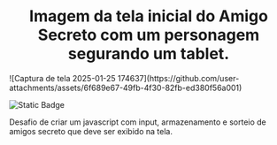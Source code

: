 
<h1 align="center">Imagem da tela inicial do Amigo Secreto com um personagem segurando um tablet.</h1>![Captura de tela 2025-01-25 174637](https://github.com/user-attachments/assets/6f689e67-49fb-4f30-82fb-ed380f56a001)

![Static Badge](https://img.shields.io/badge/atualizado%20-%2025_de_janeiro-grey?style=plastic&logoColor=grey&labelColor=blue)

Desafio de criar um javascript com input, armazenamento e sorteio de amigos secreto que deve ser exibido na tela.
